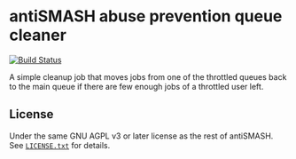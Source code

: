 antiSMASH abuse prevention queue cleaner
========================================
[![Build Status](https://github.drone.secondarymetabolites.org/api/badges/antismash/bouncer/status.svg)](https://github.drone.secondarymetabolites.org/antismash/bouncer)

A simple cleanup job that moves jobs from one of the throttled queues back to
the main queue if there are few enough jobs of a throttled user left.

License
-------

Under the same GNU AGPL v3 or later license as the rest of antiSMASH.
See [`LICENSE.txt`](LICENSE.txt) for details.
